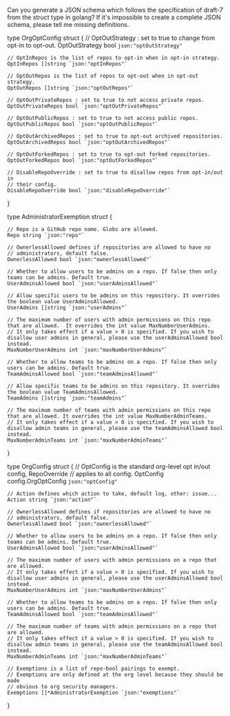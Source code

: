 Can you generate a JSON schema which follows the specification of draft-7 from the struct type in golang?
If it's impossible to create a complete JSON schema, please tell me missing definitions.

type OrgOptConfig struct {
	// OptOutStrategy : set to true to change from opt-in to opt-out.
	OptOutStrategy bool `json:"optOutStrategy"`

	// OptInRepos is the list of repos to opt-in when in opt-in strategy.
	OptInRepos []string `json:"optInRepos"`

	// OptOutRepos is the list of repos to opt-out when in opt-out strategy.
	OptOutRepos []string `json:"optOutRepos"`

	// OptOutPrivateRepos : set to true to not access private repos.
	OptOutPrivateRepos bool `json:"optOutPrivateRepos"`

	// OptOutPublicRepos : set to true to not access public repos.
	OptOutPublicRepos bool `json:"optOutPublicRepos"`

	// OptOutArchivedRepos : set to true to opt-out archived repositories.
	OptOutArchivedRepos bool `json:"optOutArchivedRepos"`

	// OptOutForkedRepos : set to true to opt-out forked repositories.
	OptOutForkedRepos bool `json:"optOutForkedRepos"`

	// DisableRepoOverride : set to true to disallow repos from opt-in/out in
	// their config.
	DisableRepoOverride bool `json:"disableRepoOverride"`
}

type AdministratorExemption struct {

	// Repo is a GitHub repo name. Globs are allowed.
	Repo string `json:"repo"`

	// OwnerlessAllowed defines if repositories are allowed to have no
	// administrators, default false.
	OwnerlessAllowed bool `json:"ownerlessAllowed"`

	// Whether to allow users to be admins on a repo. If false then only teams can be admins. Default true.
	UserAdminsAllowed bool `json:"userAdminsAllowed"`

	// Allow specific users to be admins on this repository. It overrides the boolean value UserAdminsAllowed.
	UserAdmins []string `json:"userAdmins"`

	// The maximum number of users with admin permissions on this repo that are allowed.  It overrides the int value MaxNumberUserAdmins.
	// It only takes effect if a value > 0 is specified. If you wish to disallow user admins in general, please use the userAdminsAllowed bool instead.
	MaxNumberUserAdmins int `json:"maxNumberUserAdmins"`

	// Whether to allow teams to be admins on a repo. If false then only users can be admins. Default true.
	TeamAdminsAllowed bool `json:"teamAdminsAllowed"`

	// Allow specific teams to be admins on this repository. It overrides the boolean value TeamAdminsAllowed.
	TeamAdmins []string `json:"teamAdmins"`

	// The maximum number of teams with admin permissions on this repo that are allowed. It overrides the int value MaxNumberAdminTeams.
	// It only takes effect if a value > 0 is specified. If you wish to disallow admin teams in general, please use the teamAdminsAllowed bool instead.
	MaxNumberAdminTeams int `json:"maxNumberAdminTeams"`
}

type OrgConfig struct {
	// OptConfig is the standard org-level opt in/out config, RepoOverride
	// applies to all config.
	OptConfig config.OrgOptConfig `json:"optConfig"`

	// Action defines which action to take, default log, other: issue...
	Action string `json:"action"`

	// OwnerlessAllowed defines if repositories are allowed to have no
	// administrators, default false.
	OwnerlessAllowed bool `json:"ownerlessAllowed"`

	// Whether to allow users to be admins on a repo. If false then only teams can be admins. Default true.
	UserAdminsAllowed bool `json:"userAdminsAllowed"`

	// The maximum number of users with admin permissions on a repo that are allowed.
	// It only takes effect if a value > 0 is specified. If you wish to disallow user admins in general, please use the userAdminsAllowed bool instead.
	MaxNumberUserAdmins int `json:"maxNumberUserAdmins"`

	// Whether to allow teams to be admins on a repo. If false then only users can be admins. Default true.
	TeamAdminsAllowed bool `json:"teamAdminsAllowed"`

	// The maximum number of teams with admin permissions on a repo that are allowed.
	// It only takes effect if a value > 0 is specified. If you wish to disallow admin teams in general, please use the teamAdminsAllowed bool instead.
	MaxNumberAdminTeams int `json:"maxNumberAdminTeams"`

	// Exemptions is a list of repo-bool pairings to exempt.
	// Exemptions are only defined at the org level because they should be made
	// obvious to org security managers.
	Exemptions []*AdministratorExemption `json:"exemptions"`
}
